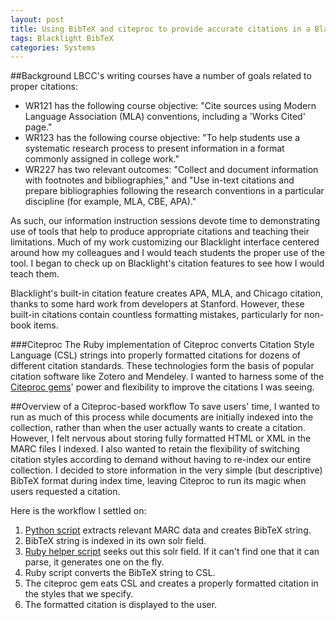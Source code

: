 ```yaml
---
layout: post
title: Using BibTeX and citeproc to provide accurate citations in a Blacklight-based discovery layer
tags: Blacklight BibTeX
categories: Systems
---
```

##Background
LBCC's writing courses have a number of goals related to proper citations:

- WR121 has the following course objective: "Cite sources using Modern Language Association (MLA) conventions, including a 'Works Cited' page."
- WR123 has the following course objective: "To help students use a systematic research process to present information in a format commonly assigned in college work."
- WR227 has two relevant outcomes: "Collect and document information with footnotes and bibliographies," and "Use in-text citations and prepare bibliographies following the research conventions in a particular discipline (for example, MLA, CBE, APA)."

As such, our information instruction sessions devote time to demonstrating use of tools that help to produce appropriate citations and teaching their limitations.  Much of my work customizing our Blacklight interface centered around how my colleagues and I would teach students the proper use of the tool.  I began to check up on Blacklight's citation features to see how I would teach them.

Blacklight's built-in citation feature creates APA, MLA, and Chicago citation, thanks to some hard work from developers at Stanford.  However, these built-in citations contain countless formatting mistakes, particularly for non-book items.

###Citeproc
The Ruby implementation of Citeproc converts Citation Style Language (CSL) strings into properly formatted citations for dozens of different citation standards.  These technologies form the basis of popular citation software like Zotero and Mendeley.  I wanted to harness some of the [Citeproc gems](https://github.com/inukshuk/citeproc)' power and flexibility to improve the citations I was seeing. 

##Overview of a Citeproc-based workflow
To save users' time, I wanted to run as much of this process while documents are initially indexed into the collection, rather than when the user actually wants to create a citation.
However, I felt nervous about storing fully formatted HTML or XML in the MARC files I indexed.  I also wanted to retain the flexibility of switching citation styles according to demand without having to re-index our entire collection.  I decided to store information in the very simple (but descriptive) BibTeX format during index time, leaving Citeproc to run its magic when users requested a citation.

Here is the workflow I settled on:

1. [Python script](https://github.com/sandbergja/blacklight_ingest_scripts/blob/master/bibtex_functions.py) extracts relevant MARC data and creates BibTeX string.
2. BibTeX string is indexed in its own solr field.
3. [Ruby helper script](https://github.com/sandbergja/discovery_layer/blob/master/app/helpers/citation_helper.rb) seeks out this solr field.  If it can't find one that it can parse, it generates one on the fly.
4. Ruby script converts the BibTeX string to CSL.
5. The citeproc gem eats CSL and creates a properly formatted citation in the styles that we specify.
6. The formatted citation is displayed to the user.


